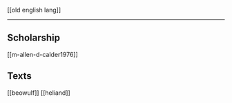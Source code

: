 [[old english lang]]

---

## Scholarship
[[m-allen-d-calder1976]]

## Texts
[[beowulf]]
[[heliand]]